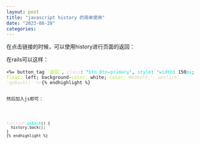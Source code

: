 ```yaml
---
layout: post
title: "javascript history 的简单使用"
date: "2023-08-28"
categories: 
---
```

<p>在点击链接的时候，可以使用history进行页面的返回：</p>

<p>在rails可以这样：</p>

<pre>
<code>&lt;%= button_tag <span style="color:#abe338">&#39;返回&#39;</span>, <span style="color:#dcc6e0">class</span>: &#39;<span style="color:#00e0e0">btn</span> <span style="color:#00e0e0">btn</span>-<span style="color:#00e0e0">primary</span>&#39;, <span style="color:#00e0e0">style</span>: &#39;<span style="color:#00e0e0">width</span>: 150<span style="color:#00e0e0">px</span>; <span style="color:#abe338">float:</span> left; background-<span style="color:#abe338">color:</span> white; <span style="color:#abe338">color:</span> <span style="color:#d4d0ab">#0d6efd;&#39;, onclick: &#39;goBack()&#39; %&gt;</span>{% endhighlight %}

<p>然后加入js即可：</p>

<pre>
<code><span style="color:#dcc6e0">function</span> <span style="color:#00e0e0">goBack</span>() {
  history.back();
}
{% endhighlight %}

